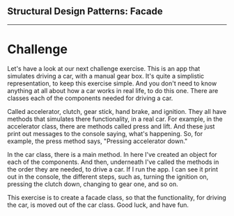 ## Structural Design Patterns: Facade

---

# Challenge
Let's have a look at our next challenge exercise. This is an app that simulates driving a car, with a manual gear box. It's quite a simplistic representation, to keep this exercise simple. And you don't need to know anything at all about how a car works in real life, to do this one. There are classes each of the components needed for driving a car. 

Called accelerator, clutch, gear stick, hand brake, and ignition. They all have methods that simulates there functionality, in a real car. For example, in the accelerator class, there are methods called press and lift. And these just print out messages to the console saying, what's happening. So, for example, the press method says, "Pressing accelerator down." 

In the car class, there is a main method. In here I've created an object for each of the components. And then, underneath I've called the methods in the order they are needed, to drive a car. If I run the app. I can see it print out in the console, the different steps, such as, turning the ignition on, pressing the clutch down, changing to gear one, and so on. 

This exercise is to create a facade class, so that the functionality, for driving the car, is moved out of the car class. Good luck, and have fun.